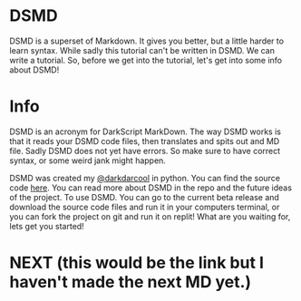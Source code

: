 # DSMD

DSMD is a superset of Markdown. It gives you better, but a little harder to learn syntax. While sadly this tutorial can't be written in DSMD. We can write a tutorial. So, before we get into the tutorial, let's get into some info about DSMD!

# Info

DSMD is an acronym for DarkScript MarkDown. The way DSMD works is that it reads your DSMD code files, then translates and spits out and MD file. Sadly DSMD does not yet have errors. So make sure to have correct syntax, or some weird jank might happen. 

DSMD was created my [@darkdarcool](https://github.com/darkdarcool) in python. You can find the source code [here](https://github.com/darkdarcool/DSMD-Interpreter). You can read more about DSMD in the repo and the future ideas of the project. To use DSMD. You can go to the current beta release and download the source code files and run it in your computers terminal, or you can fork the project on git and run it on replit! What are you waiting for, lets get you started!

# NEXT (this would be the link but I haven't made the next MD yet.)
